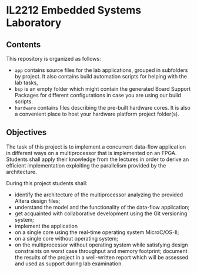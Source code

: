 # IL2212 Embedded Systems Laboratory



## Contents 

This repository is organized as follows:

 * `app` contains source files for the lab applications, grouped in subfolders by project. It also contains build automation scripts for helping with the lab tasks,
 * `bsp` is an empty folder which might contain the generated Board Support Packages for different configurations in case you are using our build scripts.
 * `hardware` contains files describing the pre-built hardware cores. It is also a convenient place to host your hardware platform project folder(s).

## Objectives
The task of this project is to implement a concurrent data-flow application in different ways on a multiprocessor that is implemented on an FPGA. Students shall apply their knowledge from the lectures in order to derive an efficient implementation exploiting the parallelism provided by the architecture.

During this project students shall:

* identify the architecture of the multiprocessor analyzing the provided Altera design files;
* understand the model and the functionality of the data-flow application;
* get acquainted with collaborative development using the Git versioning system;
* implement the application
* on a single core using the real-time operating system MicroC/OS-II;
* on a single core without operating system;
* on the multiprocessor without operating system while satisfying design constraints on worst case throughput and memory footprint;
document the results of the project in a well-written report which will be assessed and used as support during lab examination.
